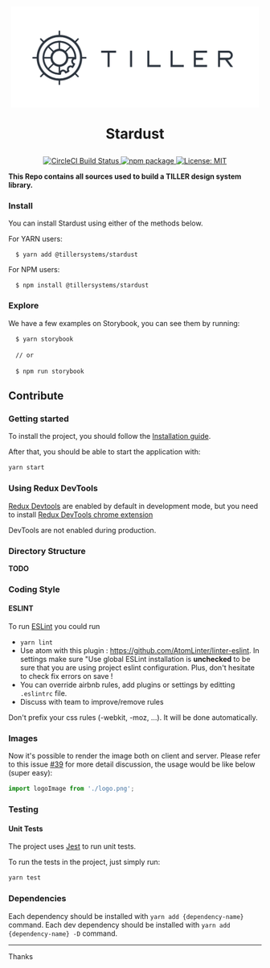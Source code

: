 <h1 align="center">
  <img height="200" src="./logo.png" />
  <p align="center">Stardust</p>
</h1>

<p align="center">
  <a href="https://circleci.com/gh/tillersystems/Stardust/tree/master">
    <img src="https://circleci.com/gh/tillersystems/Stardust/tree/master.svg?style=shield&circle-token=b0f5e2b1a128b053d85347edb4e13cbb412bff13" alt="CircleCI Build Status" />
  </a>
  <a href="https://www.npmjs.com/@@tillersystems/stardust">
    <img src="https://badge.fury.io/js/%40tillersystems%2Fstardust.svg" alt="npm package" />
  </a>
  <a href="https://opensource.org/licenses/MIT">
    <img src="https://img.shields.io/badge/license-MIT-blue.svg" alt="License: MIT">
  </a>
</p>

**This Repo contains all sources used to build a TILLER design system library.**

### Install

You can install Stardust using either of the methods below.

For YARN users:

```
  $ yarn add @tillersystems/stardust
```

For NPM users:

```
  $ npm install @tillersystems/stardust
```

### Explore

We have a few examples on Storybook, you can see them by running:

```
  $ yarn storybook

  // or

  $ npm run storybook
```

## Contribute

### Getting started

To install the project, you should follow the [Installation guide](https://gitlab.com/thomasroux/watch-it/wikis/install).

After that, you should be able to start the application with:

```bash
yarn start
```

### Using Redux DevTools

[Redux Devtools](https://github.com/gaearon/redux-devtools) are enabled by default in development mode, but you need to install [Redux DevTools chrome extension](https://chrome.google.com/webstore/detail/redux-devtools/lmhkpmbekcpmknklioeibfkpmmfibljd)

DevTools are not enabled during production.


### Directory Structure

**TODO**

### Coding Style

#### ESLINT

To run [ESLint](http://eslint.org/) you could run

- `yarn lint`
- Use atom with this plugin : https://github.com/AtomLinter/linter-eslint. In settings make sure "Use global ESLint installation is **unchecked** to be sure that you are using project eslint configuration. Plus, don't hesitate to check fix errors on save !
- You can override airbnb rules, add plugins or settings by editting `.eslintrc` file.
- Discuss with team to improve/remove rules

Don't prefix your css rules (-webkit, -moz, ...). It will be done automatically.

### Images

Now it's possible to render the image both on client and server. Please refer to this issue [#39](https://github.com/erikras/react-redux-universal-hot-example/issues/39) for more detail discussion, the usage would be like below (super easy):

```javascript
import logoImage from './logo.png';
```

### Testing

#### Unit Tests

The project uses [Jest](https://facebook.github.io/jest/) to run unit tests.

To run the tests in the project, just simply run:
```bash
yarn test
```

### Dependencies
Each dependency should be installed with `yarn add {dependency-name}` command.
Each dev dependency should be installed with `yarn add {dependency-name} -D` command.

---

Thanks
